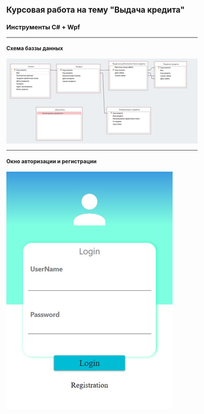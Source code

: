 ## Курсовая работа на тему "Выдача кредита" 
### Инструменты C# + Wpf
_____
#### Схема баззы данных
![alt text](img/Database.jpg)
____
#### Окно авторизации и регистрации
![alt text](img/1.jpg)
